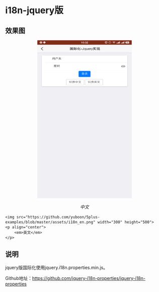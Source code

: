 # i18n-jquery版

## 效果图
<p align="center">
	<img src="https://github.com/yuboon/5plus-examples/blob/master/assets/i18n_zh.png" width="300" height="500">
	<p align="center">
		<em>中文</em>
	</p>
	
	<img src="https://github.com/yuboon/5plus-examples/blob/master/assets/i18n_en.png" width="300" height="500">
	<p align="center">
		<em>英文</em>
	</p>
</p>

## 说明
jquery版国际化使用jquery.i18n.properties.min.js。

Github地址：https://github.com/jquery-i18n-properties/jquery-i18n-properties
